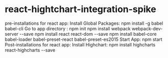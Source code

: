 # react-hightchart-integration-spike
pre-installations for react app:
   Install Global Packages:
      npm install -g babel babel-cli
   Go to app directory :
      npm init
      npm install webpack webpack-dev-server --save
      npm install react react-dom --save
      npm install babel-core babel-loader  babel-preset-react babel-preset-es2015
   Start App:
      npm start
Post-installations for react app:
    Install Highchart:
      npm install highcharts react-highcharts --save


